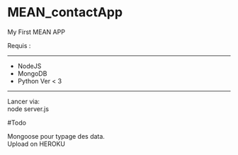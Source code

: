 # MEAN_contactApp
My First MEAN APP

Requis :
<hr>
<ul>
<li>NodeJS</li>
<li>MongoDB</li>
<li>Python Ver < 3</li>
</ul>
<hr>

Lancer via:
<br>
node server.js

#Todo

Mongoose pour typage des data.
<br>
Upload on HEROKU
